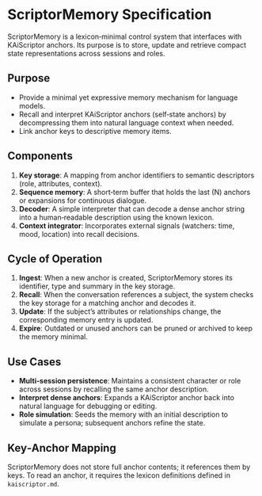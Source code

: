 # ScriptorMemory Specification

ScriptorMemory is a lexicon‑minimal control system that interfaces with KAiScriptor anchors. Its purpose is to store, update and retrieve compact state representations across sessions and roles.

## Purpose

* Provide a minimal yet expressive memory mechanism for language models.
* Recall and interpret KAiScriptor anchors (self‑state anchors) by decompressing them into natural language context when needed.
* Link anchor keys to descriptive memory items.

## Components

1. **Key storage**: A mapping from anchor identifiers to semantic descriptors (role, attributes, context).
2. **Sequence memory**: A short‑term buffer that holds the last \(N\) anchors or expansions for continuous dialogue.
3. **Decoder**: A simple interpreter that can decode a dense anchor string into a human‑readable description using the known lexicon.
4. **Context integrator**: Incorporates external signals (watchers: time, mood, location) into recall decisions.

## Cycle of Operation

1. **Ingest**: When a new anchor is created, ScriptorMemory stores its identifier, type and summary in the key storage.
2. **Recall**: When the conversation references a subject, the system checks the key storage for a matching anchor and decodes it.
3. **Update**: If the subject’s attributes or relationships change, the corresponding memory entry is updated.
4. **Expire**: Outdated or unused anchors can be pruned or archived to keep the memory minimal.

## Use Cases

* **Multi‑session persistence**: Maintains a consistent character or role across sessions by recalling the same anchor description.
* **Interpret dense anchors**: Expands a KAiScriptor anchor back into natural language for debugging or editing.
* **Role simulation**: Seeds the memory with an initial description to simulate a persona; subsequent anchors refine the state.

## Key‑Anchor Mapping

ScriptorMemory does not store full anchor contents; it references them by keys. To read an anchor, it requires the lexicon definitions defined in `kaiscriptor.md`.
